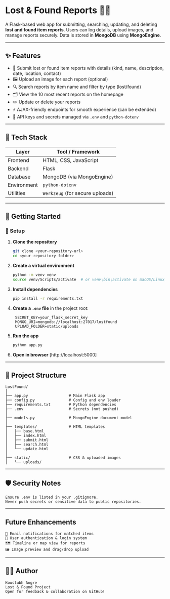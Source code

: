 # Lost & Found Reports 🧳🔎

A Flask-based web app for submitting, searching, updating, and deleting **lost and found item reports**. Users can log details, upload images, and manage reports securely. Data is stored in **MongoDB** using **MongoEngine**.

---

## ✨ Features

- 📝 Submit lost or found item reports with details (kind, name, description, date, location, contact)
- 🖼️ Upload an image for each report (optional)
- 🔍 Search reports by item name and filter by type (lost/found)
- 🗂️ View the 10 most recent reports on the homepage
- ✏️ Update or delete your reports
- ⚡ AJAX-friendly endpoints for smooth experience (can be extended)
- 🔐 API keys and secrets managed via `.env` and `python-dotenv`

---

## 🔧 Tech Stack

| Layer        | Tool / Framework            |
|--------------|-----------------------------|
| Frontend     | HTML, CSS, JavaScript       |
| Backend      | Flask                       |
| Database     | MongoDB (via MongoEngine)   |
| Environment  | `python-dotenv`             |
| Utilities    | `Werkzeug` (for secure uploads) |

---

## 🚀 Getting Started

### 🔨 Setup

1. **Clone the repository**
   ```bash
   git clone <your-repository-url>
   cd <your-repository-folder>
2. **Create a virtual environment**
   ```bash
   python -m venv venv
   source venv/Scripts/activate  # or venv\bin\activate on macOS/Linux/Windows
   ```
3. **Install dependencies**
   ```bash
   pip install -r requirements.txt
   ```
4. **Create a `.env` file** in the project root:
   ```
    SECRET_KEY=your_flask_secret_key
    MONGO_URI=mongodb://localhost:27017/lostfound
    UPLOAD_FOLDER=static/uploads
   ```
5. **Run the app**
   ```bash
   python app.py
   ```
6. **Open in browser**
   [http://localhost:5000]

---

## 📁 Project Structure

```
LostFound/
│
├── app.py                  # Main Flask app
├── config.py               # Config and env loader
├── requirements.txt        # Python dependencies
├── .env                    # Secrets (not pushed)
│
├── models.py               # MongoEngine document model
│
├── templates/              # HTML templates
│   ├── base.html
│   ├── index.html
│   ├── submit.html
│   ├── search.html
│   └── update.html
│
├── static/                 # CSS & uploaded images
│   └── uploads/
```

---

## 🛡️ Security Notes
```
Ensure .env is listed in your .gitignore.
Never push secrets or sensitive data to public repositories.
```

---

##  Future Enhancements
```
📧 Email notifications for matched items
🔐 User authentication & login system
🗺️ Timeline or map view for reports
🖼️ Image preview and drag/drop upload
```
---

## 👨‍💻 Author
```
Koustubh Angre
Lost & Found Project
Open for feedback & collaboration on GitHub!
```

